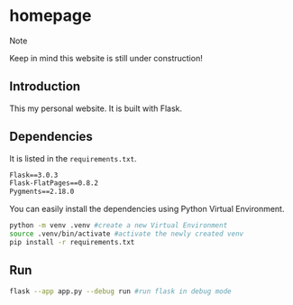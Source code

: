 # homepage
> [!NOTE]
> Keep in mind this website is still under construction!

## Introduction
This my personal website. It is built with Flask.

## Dependencies
It is listed in the `requirements.txt`.

```txt
Flask==3.0.3
Flask-FlatPages==0.8.2
Pygments==2.18.0
```

You can easily install the dependencies using Python Virtual Environment.

```sh
python -m venv .venv #create a new Virtual Environment
source .venv/bin/activate #activate the newly created venv
pip install -r requirements.txt
```

## Run

```sh
flask --app app.py --debug run #run flask in debug mode
```
